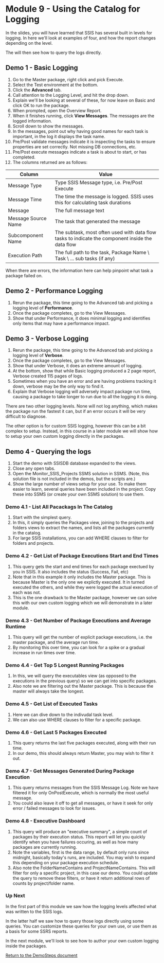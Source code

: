 ﻿# Module 9 - Using the Catalog for Logging

In the slides, you will have learned that SSIS has several built in levels for logging. In here we'll look at examples of four, and how the report changes depending on the level.

The will then see how to query the logs directly.

## Demo 1 - Basic Logging

1. Go to the Master package, right click and pick Execute.
2. Select the Test environment at the bottom.
3. Click the __Advanced__ tab.
4. Call attention to the Logging Level, and hit the drop down.
5. Explain we'll be looking at several of these, for now leave on Basic and click OK to run the package.
6. When prompted, open the Overview Report.
7. When it finishes running, click __View Messages__. The messages are the logged information.
8. Scroll down to show the messages.
9. In the messages, point out why having good names for each task is important, in the log it displays the task name.
10. Pre/Post validate messages indicate it is inspecting the tasks to ensure properties are set correctly. Not missing DB connections, etc.
11. Pre/Post execute messages indicate a task is about to start, or has completed.
12. The columns returned are as follows:

| Column | Value |
| --- | --- |
| Message Type | Type SSIS Message type, i.e. Pre/Post Execute |
| Message Time | The time the message is logged. SSIS uses this for calculating task durations |
| Message | The full message text |
| Message Source Name | The task that generated the message |
| Subcomponent Name | The subtask, most often used with data flow tasks to indicate the component inside the data flow |
| Execution Path | The full path to the task, Package Name \ Task \ ... sub tasks (if any) |

When there are errors, the information here can help pinpoint what task a package failed on.

## Demo 2 - Performance Logging

1. Rerun the package, this time going to the Advanced tab and picking a logging level of __Performance__.
2. Once the package completes, go to the View Messages.
3. Show that under Performance, it does minimal logging and identifies only items that may have a performance impact.

## Demo 3 - Verbose Logging

1. Rerun the package, this time going to the Advanced tab and picking a logging level of __Verbose__.
2. Once the package completes, go to the View Messages.
3. Show that under Verbose, it does an extreme amount of logging.
4. At the bottom, show that while Basic logging produced a 2 page report, Verbose created 115 pages of logs.
5. Sometimes when you have an error and are having problems tracking it down, verbose may be the only way to find it.
6. Explain that Verbose logging will adversely impact package run time, causing a package to take longer to run due to all the logging it is doing.

There are two other logging levels. None will not log anything, which makes the package run the fastest it can, but if an error occurs it will be very difficult to diagnose.

The other option is for custom SSIS logging, however this can be a bit complex to setup. Instead, in this course in a later module we will show how to setup your own custom logging directly in the packages.

## Demo 4 - Querying the logs

1. Start the demo with SSISDB database expanded to the views.
2. Close any open tabs.
3. Open the Monitor_SSIS_Projects SSMS solution in SSMS. (Note, this solution file is not included in the demos, but the scripts are.)
4. Show the large number of views setup for your use. To make them easier to learn, several queries have been included in the project. Copy these into SSMS (or create your own SSMS solution) to use them.

### Demo 4.1 - List All Pacackags In The Catalog

1. Start with the simplest query.
2. In this, it simply queries the Packages view, joining to the projects and folders views to extract the names, and lists all the packages currently in the catalog.
3. For large SSIS installations, you can add WHERE clauses to filter for folders and projects.

### Demo 4.2 - Get List of Package Executions Start and End Times

1. This query gets the start and end times for each package exectued by you in SSIS. It also includes the status (Success, Fail, etc)
2. Note that in this example it only includes the Master package. This is because Master is the only one we explictly executed. It in turned executed the others, and while they were logged the actual execution of each was not.
3. This is the one drawback to the Master package, however we can solve this with our own custom logging which we will demonstrate in a later module.

### Demo 4.3 - Get Number of Package Executions and Average Runtime

1. This query will get the number of explicit package executions, i.e. the master package, and the average run time.
2. By monitoring this over time, you can look for a spike or a gradual increase in run times over time.

### Demo 4.4 - Get Top 5 Longest Running Packages

1. In this, we will query the executables view (as opposed to the executions in the previous query) so we can get into specific packages.
2. Also note we are filtering out the Master package. This is because the master will always take the longest.

### Demo 4.5 - Get List of Executed Tasks

1. Here we can dive down to the indivudal task level.
2. We can also use WHERE clauses to filter for a specific package.

### Demo 4.6 - Get Last 5 Packages Executed

1. This query returns the last five packages executed, along with their run time.
2. In our demo, this should always return Master, you may wish to filter it out.

### Demo 4.7 - Get Messages Generated During Package Execution

1. This query returns messages from the SSIS Message Log. Note we have filtered it for only OnPostExecute, which is normally the most useful message.
2. You could also leave it off to get all messages, or have it seek for only error / failed messages to look for issues.

### Demo 4.8 - Executive Dashboard

1. This query will produce an "executive summary", a simple count of packages by their execution status. This report will let you quickly identify when you have failures occuring, as well as how many packages are currently running.
2. Note the variables, first is the data range, by default only runs since midnight, basically today's runs, are included. You may wish to expand this depending on your package execution schedule.
3. Also note the FolderNameContains and ProjectNameContains. This will filter for only a specific project, in this case our demo. You could update the query to remove these filters, or have it return additional rows of counts by project/folder name.

### Up Next

In the first part of this module we saw how the logging levels affected what was written to the SSIS logs.

In the latter half we saw how to query those logs directly using some queries. You can customize these queries for your own use, or use them as a basis for some SSRS reports.

In the next module, we'll look to see how to author your own custom logging inside the packages.

[Return to the DemoSteps document](DemoSteps.md)
